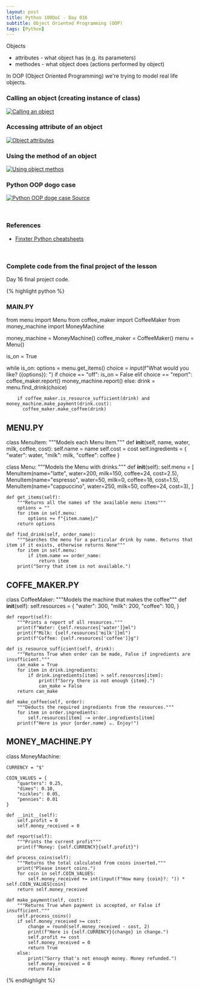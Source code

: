 ```yaml
---
layout: post
title: Python 100DoC - Day 016
subtitle: Object Oriented Programming (OOP)
tags: [Python]
---
```



Objects
- attributes - what object has (e.g. its parameters)
- methodes - what object does (actions performed by object)


In OOP (Object Oriented Programming) we're trying to model real life objects.

### Calling an object (creating instance of class)

<div class="image">
    <a href="/assets/posts/2022-07-03-100DoC-016/1.jpg">
        <img 
            src="/assets/posts/2022-07-03-100DoC-016/1.jpg" 
            alt="Calling an object"
        >
    </a>
</div>


### Accessing attribute of an object

<div class="image">
    <a href="/assets/posts/2022-07-03-100DoC-016/2.jpg">
        <img 
            src="/assets/posts/2022-07-03-100DoC-016/2.jpg" 
            alt="Object attributes"
        >
    </a>
</div>


### Using the method of an object

<div class="image">
    <a href="/assets/posts/2022-07-03-100DoC-016/3.jpg">
        <img 
            src="/assets/posts/2022-07-03-100DoC-016/3.jpg" 
            alt="Using object methos"
        >
    </a>
</div>


### Python OOP dogo case 
<div class="image">
    <a href="/assets/posts/2022-07-03-100DoC-016/python_oop_doge_case.jpg">
        <img 
            src="/assets/posts/2022-07-03-100DoC-016/python_oop_doge_case.jpg" 
            alt="Python OOP doge case"
        >
        <a href="https://blog.finxter.com/">Source</a>
    </a>
</div>



&nbsp;
### References
- [Finxter Python cheatsheets](https://skryptuje.pl/assets/posts/2022-07-03-100DoC-016/finxter_python_cheatsheets.pdf)


&nbsp;
### Complete code from the final project of the lesson

Day 16 final project code.

{% highlight python %}
### MAIN.PY

from menu import Menu
from coffee_maker import CoffeeMaker
from money_machine import MoneyMachine

money_machine = MoneyMachine()
coffee_maker = CoffeeMaker()
menu = Menu()

is_on = True

while is_on:
    options = menu.get_items()
    choice = input(f"What would you like? ({options}): ")
    if choice == "off":
        is_on = False
    elif choice == "report":
        coffee_maker.report()
        money_machine.report()
    else:
        drink = menu.find_drink(choice)
        
        if coffee_maker.is_resource_sufficient(drink) and money_machine.make_payment(drink.cost):
          coffee_maker.make_coffee(drink)


## MENU.PY

class MenuItem:
    """Models each Menu Item."""
    def __init__(self, name, water, milk, coffee, cost):
        self.name = name
        self.cost = cost
        self.ingredients = {
            "water": water,
            "milk": milk,
            "coffee": coffee
        }


class Menu:
    """Models the Menu with drinks."""
    def __init__(self):
        self.menu = [
            MenuItem(name="latte", water=200, milk=150, coffee=24, cost=2.5),
            MenuItem(name="espresso", water=50, milk=0, coffee=18, cost=1.5),
            MenuItem(name="cappuccino", water=250, milk=50, coffee=24, cost=3),
        ]

    def get_items(self):
        """Returns all the names of the available menu items"""
        options = ""
        for item in self.menu:
            options += f"{item.name}/"
        return options

    def find_drink(self, order_name):
        """Searches the menu for a particular drink by name. Returns that item if it exists, otherwise returns None"""
        for item in self.menu:
            if item.name == order_name:
                return item
        print("Sorry that item is not available.")



## COFFE_MAKER.PY

class CoffeeMaker:
    """Models the machine that makes the coffee"""
    def __init__(self):
        self.resources = {
            "water": 300,
            "milk": 200,
            "coffee": 100,
        }

    def report(self):
        """Prints a report of all resources."""
        print(f"Water: {self.resources['water']}ml")
        print(f"Milk: {self.resources['milk']}ml")
        print(f"Coffee: {self.resources['coffee']}g")

    def is_resource_sufficient(self, drink):
        """Returns True when order can be made, False if ingredients are insufficient."""
        can_make = True
        for item in drink.ingredients:
            if drink.ingredients[item] > self.resources[item]:
                print(f"Sorry there is not enough {item}.")
                can_make = False
        return can_make

    def make_coffee(self, order):
        """Deducts the required ingredients from the resources."""
        for item in order.ingredients:
            self.resources[item] -= order.ingredients[item]
        print(f"Here is your {order.name} ☕️. Enjoy!")


## MONEY_MACHINE.PY

class MoneyMachine:

    CURRENCY = "$"

    COIN_VALUES = {
        "quarters": 0.25,
        "dimes": 0.10,
        "nickles": 0.05,
        "pennies": 0.01
    }

    def __init__(self):
        self.profit = 0
        self.money_received = 0

    def report(self):
        """Prints the current profit"""
        print(f"Money: {self.CURRENCY}{self.profit}")

    def process_coins(self):
        """Returns the total calculated from coins inserted."""
        print("Please insert coins.")
        for coin in self.COIN_VALUES:
            self.money_received += int(input(f"How many {coin}?: ")) * self.COIN_VALUES[coin]
        return self.money_received

    def make_payment(self, cost):
        """Returns True when payment is accepted, or False if insufficient."""
        self.process_coins()
        if self.money_received >= cost:
            change = round(self.money_received - cost, 2)
            print(f"Here is {self.CURRENCY}{change} in change.")
            self.profit += cost
            self.money_received = 0
            return True
        else:
            print("Sorry that's not enough money. Money refunded.")
            self.money_received = 0
            return False
       
{% endhighlight %}